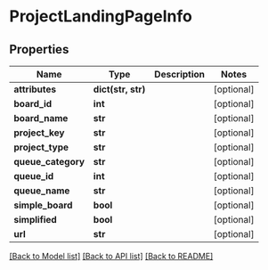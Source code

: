 # ProjectLandingPageInfo

## Properties
Name | Type | Description | Notes
------------ | ------------- | ------------- | -------------
**attributes** | **dict(str, str)** |  | [optional] 
**board_id** | **int** |  | [optional] 
**board_name** | **str** |  | [optional] 
**project_key** | **str** |  | [optional] 
**project_type** | **str** |  | [optional] 
**queue_category** | **str** |  | [optional] 
**queue_id** | **int** |  | [optional] 
**queue_name** | **str** |  | [optional] 
**simple_board** | **bool** |  | [optional] 
**simplified** | **bool** |  | [optional] 
**url** | **str** |  | [optional] 

[[Back to Model list]](../README.md#documentation-for-models) [[Back to API list]](../README.md#documentation-for-api-endpoints) [[Back to README]](../README.md)

